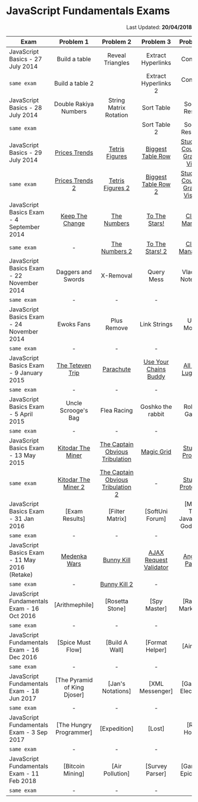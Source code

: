 # JavaScript Fundamentals Exams

<p align = "right">Last Updated: <b>20/04/2018</b></p>

| Exam | Problem 1 | Problem 2 | Problem 3   | Problem 4 |
|-------------------|:-------------:|:-------------:|:-------------:|:-------------:|
|JavaScript Basics - 27 July 2014| Build a table | Reveal Triangles| Extract Hyperlinks| Concerts|
|``same exam``| Build a table 2|| Extract Hyperlinks 2| Concerts 2|
|JavaScript Basics - 28 July 2014| Double Rakiya Numbers | String Matrix Rotation| Sort Table| Soccer Results|
|``same exam``||| Sort Table 2| Soccer Results 2|
|JavaScript Basics - 29 July 2014| [Prices Trends](https://github.com/emilia98/SoftwareUniversity/blob/master/Professional%20Modules/JS%20Core/JavaScript%20Fundamentals/Exams/JavaScript%20Basics%20Exam%20-%2029%20July%202014/01.PricesTrends.js) | [Tetris Figures](https://github.com/emilia98/SoftwareUniversity/blob/master/Professional%20Modules/JS%20Core/JavaScript%20Fundamentals/Exams/JavaScript%20Basics%20Exam%20-%2029%20July%202014/02.TetrisFigures.js)| [Biggest Table Row](https://github.com/emilia98/SoftwareUniversity/blob/master/Professional%20Modules/JS%20Core/JavaScript%20Fundamentals/Exams/JavaScript%20Basics%20Exam%20-%2029%20July%202014/03.BiggestTableRow.js)| [Students, Courses, Grades, Visits](https://github.com/emilia98/SoftwareUniversity/blob/master/Professional%20Modules/JS%20Core/JavaScript%20Fundamentals/Exams/JavaScript%20Basics%20Exam%20-%2029%20July%202014/04.StudentsCoursesGradesVisits.js)|
|``same exam``|[Prices Trends 2](https://github.com/emilia98/SoftwareUniversity/blob/master/Professional%20Modules/JS%20Core/JavaScript%20Fundamentals/Exams/JavaScript%20Basics%20Exam%20-%2029%20July%202014/01.PricesTrends_2.js)|[Tetris Figures 2](https://github.com/emilia98/SoftwareUniversity/blob/master/Professional%20Modules/JS%20Core/JavaScript%20Fundamentals/Exams/JavaScript%20Basics%20Exam%20-%2029%20July%202014/02.TetrisFigures_2.js)| [Biggest Table Row 2](https://github.com/emilia98/SoftwareUniversity/blob/master/Professional%20Modules/JS%20Core/JavaScript%20Fundamentals/Exams/JavaScript%20Basics%20Exam%20-%2029%20July%202014/03.BiggestTableRow_2.js)| [Students, Courses, Grades, Visits 2](https://github.com/emilia98/SoftwareUniversity/blob/master/Professional%20Modules/JS%20Core/JavaScript%20Fundamentals/Exams/JavaScript%20Basics%20Exam%20-%2029%20July%202014/04.StudentsCoursesGradesVisits_2.js)|
|JavaScript Basics Exam - 4 September 2014| [Keep The Change](https://github.com/emilia98/SoftwareUniversity/blob/master/Professional%20Modules/JS%20Core/JavaScript%20Fundamentals/Exams/JavaScript%20Basics%20Exam%20-%204%20Sept%202014/01.KeepTheChange/KeepTheChange.js) | [The Numbers](https://github.com/emilia98/SoftwareUniversity/blob/master/Professional%20Modules/JS%20Core/JavaScript%20Fundamentals/Exams/JavaScript%20Basics%20Exam%20-%204%20Sept%202014/02.TheNumbers/TheNumbers.js)| [To The Stars!](https://github.com/emilia98/SoftwareUniversity/blob/master/Professional%20Modules/JS%20Core/JavaScript%20Fundamentals/Exams/JavaScript%20Basics%20Exam%20-%204%20Sept%202014/03.ToTheStars/ToTheStars.js)| [Cloud Manager](https://github.com/emilia98/SoftwareUniversity/blob/master/Professional%20Modules/JS%20Core/JavaScript%20Fundamentals/Exams/JavaScript%20Basics%20Exam%20-%204%20Sept%202014/04.CloudManager/CloudManager.js)|
|``same exam``| - | [The Numbers 2](https://github.com/emilia98/SoftwareUniversity/blob/master/Professional%20Modules/JS%20Core/JavaScript%20Fundamentals/Exams/JavaScript%20Basics%20Exam%20-%204%20Sept%202014/02.TheNumbers/TheNumbers_2.js) | [To The Stars! 2](https://github.com/emilia98/SoftwareUniversity/blob/master/Professional%20Modules/JS%20Core/JavaScript%20Fundamentals/Exams/JavaScript%20Basics%20Exam%20-%204%20Sept%202014/03.ToTheStars/ToTheStars_2.js) | [Cloud Manager 2](https://github.com/emilia98/SoftwareUniversity/blob/master/Professional%20Modules/JS%20Core/JavaScript%20Fundamentals/Exams/JavaScript%20Basics%20Exam%20-%204%20Sept%202014/04.CloudManager/CloudManager_2.js) |
|JavaScript Basics Exam - 22 November 2014| Daggers and Swords | X-Removal| Query Mess| Vladko's Notebook|
|``same exam``| - | - | - | - |
|JavaScript Basics Exam - 24 November 2014| Ewoks Fans | Plus Remove| Link Strings| User Module|
|``same exam``| - | - | - | - |
|JavaScript Basics Exam - 9 January 2015| [The Teteven Trip](https://github.com/emilia98/SoftwareUniversity/blob/master/Professional%20Modules/JS%20Core/JavaScript%20Fundamentals/Exams/JavaScript%20Basics%20Exam%20-%209%20Jan%202015/01.TheTetevenTrip/TheTetevenTrip.js) | [Parachute](https://github.com/emilia98/SoftwareUniversity/blob/master/Professional%20Modules/JS%20Core/JavaScript%20Fundamentals/Exams/JavaScript%20Basics%20Exam%20-%209%20Jan%202015/02.Parachute/Parachute.js) | [Use Your Chains Buddy](https://github.com/emilia98/SoftwareUniversity/blob/master/Professional%20Modules/JS%20Core/JavaScript%20Fundamentals/Exams/JavaScript%20Basics%20Exam%20-%209%20Jan%202015/03.UseYourChainsBuddy/UseYourChainsBuddy.js) | [All That Luggage](https://github.com/emilia98/SoftwareUniversity/blob/master/Professional%20Modules/JS%20Core/JavaScript%20Fundamentals/Exams/JavaScript%20Basics%20Exam%20-%209%20Jan%202015/04.AllThatLuggage/AllThatLuggage.js)|
|``same exam``| - | - | - | - |
|JavaScript Basics Exam - 5 April 2015| Uncle Scrooge's Bag| Flea Racing| Goshko the rabbit| Rolland Garros|
|``same exam``| - | - | - | - |
|JavaScript Basics Exam - 13 May 2015| [Kitodar The Miner](https://github.com/emilia98/SoftwareUniversity/blob/master/Professional%20Modules/JS%20Core/JavaScript%20Fundamentals/Exams/JavaScript%20Basics%20Exam%20-%2013%20May%202015/01.KitodarTheMiner/KitodarTheMiner.js) | [The Captain Obvious Tribulation](https://github.com/emilia98/SoftwareUniversity/blob/master/Professional%20Modules/JS%20Core/JavaScript%20Fundamentals/Exams/JavaScript%20Basics%20Exam%20-%2013%20May%202015/02.TheCaptainObviousTribulation/TheCaptainObviousTribulation.js)| [Magic Grid](https://github.com/emilia98/SoftwareUniversity/blob/master/Professional%20Modules/JS%20Core/JavaScript%20Fundamentals/Exams/JavaScript%20Basics%20Exam%20-%2013%20May%202015/03.MagicGrid/MagicGrid.js)| [Student Protocol](https://github.com/emilia98/SoftwareUniversity/blob/master/Professional%20Modules/JS%20Core/JavaScript%20Fundamentals/Exams/JavaScript%20Basics%20Exam%20-%2013%20May%202015/04.StudentProtocol/StudentProtocol.js)|
|``same exam``| [Kitodar The Miner 2](https://github.com/emilia98/SoftwareUniversity/blob/master/Professional%20Modules/JS%20Core/JavaScript%20Fundamentals/Exams/JavaScript%20Basics%20Exam%20-%2013%20May%202015/01.KitodarTheMiner/KitodarTheMiner_2.js) | [The Captain Obvious Tribulation 2](https://github.com/emilia98/SoftwareUniversity/blob/master/Professional%20Modules/JS%20Core/JavaScript%20Fundamentals/Exams/JavaScript%20Basics%20Exam%20-%2013%20May%202015/02.TheCaptainObviousTribulation/TheCaptainObviousTribulation_2.js) | - | [Student Protocol 2](https://github.com/emilia98/SoftwareUniversity/blob/master/Professional%20Modules/JS%20Core/JavaScript%20Fundamentals/Exams/JavaScript%20Basics%20Exam%20-%2013%20May%202015/04.StudentProtocol/StudentProtocol_2.js)|
|JavaScript Basics Exam - 31 Jan 2016| [Exam Results] | [Filter Matrix]| [SoftUni Forum]| [Minka The JavaScript Goddess]|
|``same exam``| - | - | - | -|
JavaScript Basics Exam - 11 May 2016 (Retake)| [Medenka Wars](https://github.com/emilia98/SoftwareUniversity/blob/master/Professional%20Modules/JS%20Core/JavaScript%20Fundamentals/Exams/JavaScript%20Basics%20Exam%20-%2011%20May%202016/01.MedenkaWars/MedenkaWars.js) | [Bunny Kill](https://github.com/emilia98/SoftwareUniversity/blob/master/Professional%20Modules/JS%20Core/JavaScript%20Fundamentals/Exams/JavaScript%20Basics%20Exam%20-%2011%20May%202016/02.BunnyKills/BunnyKills.js)| [AJAX Request Validator](https://github.com/emilia98/SoftwareUniversity/blob/master/Professional%20Modules/JS%20Core/JavaScript%20Fundamentals/Exams/JavaScript%20Basics%20Exam%20-%2011%20May%202016/03.AJAXRequestValidator/AJAXRequestValidator.js)| [Angular Parser](https://github.com/emilia98/SoftwareUniversity/blob/master/Professional%20Modules/JS%20Core/JavaScript%20Fundamentals/Exams/JavaScript%20Basics%20Exam%20-%2011%20May%202016/04.AngularParser/AngularParser.js)|
|``same exam``| - | [Bunny Kill 2](https://github.com/emilia98/SoftwareUniversity/blob/master/Professional%20Modules/JS%20Core/JavaScript%20Fundamentals/Exams/JavaScript%20Basics%20Exam%20-%2011%20May%202016/02.BunnyKills/BunnyKills_2.js) | - | - |
JavaScript Fundamentals Exam - 16 Oct 2016| [Arithmephile] | [Rosetta Stone]| [Spy Master]| [Radical Marketing]|
|``same exam``| - | - | - | - |
JavaScript Fundamentals Exam - 16 Dec 2016| [Spice Must Flow] | [Build A Wall]| [Format Helper]| [Airport]|
|``same exam``| -| - | - | - |
JavaScript Fundamentals Exam - 18 Jun 2017| [The Pyramid of King Djoser] | [Jan's Notations]| [XML Messenger]| [Galactic Elections]|
|``same exam``| - | - | - | - |
JavaScript Fundamentals Exam - 3 Sep 2017| [The Hungry Programmer] | [Expedition]| [Lost]| [Rest House]|
|``same exam``| - | - | - | - |
JavaScript Fundamentals Exam - 11 Feb 2018| [Bitcoin Mining] | [Air Pollution]| [Survey Parser]| [Game of Epicness]|
|``same exam``| - | - | - | - |







